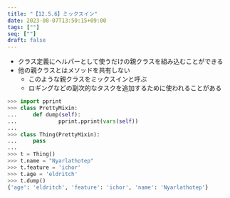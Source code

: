 ```yaml
---
title: "【12.5.6】ミックスイン"
date: 2023-08-07T13:50:15+09:00
tags: [""]
seq: [""]
draft: false
---
```


- クラス定義にヘルパーとして使うだけの親クラスを組み込むことができる
- 他の親クラスとはメソッドを共有しない
  - このような親クラスをミックスインと呼ぶ
  - ロギングなどの副次的なタスクを追加するために使われることがある

```python
>>> import pprint
>>> class PrettyMixin:
...     def dump(self):
...             pprint.pprint(vars(self))
...
>>> class Thing(PrettyMixin):
...     pass
...
>>> t = Thing()
>>> t.name = "Nyarlathotep"
>>> t.feature = 'ichor'
>>> t.age = 'eldritch'
>>> t.dump()
{'age': 'eldritch', 'feature': 'ichor', 'name': 'Nyarlathotep'}
```